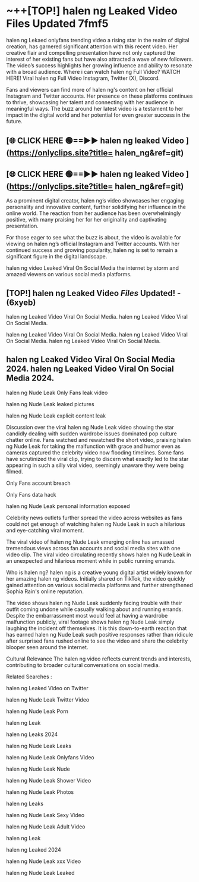 # ~++[TOP!]  halen ng Leaked Video Files Updated 7fmf5<br>

 halen ng Lekaed onlyfans trending video a rising star in the realm of digital creation, has garnered significant attention with this recent video. Her creative flair and compelling presentation have not only captured the interest of her existing fans but have also attracted a wave of new followers. The video’s success highlights her growing influence and ability to resonate with a broad audience.
Where i can watch  halen ng Full Video? WATCH HERE! Viral  halen ng Full Video Instagram, Twitter (X), Discord.


Fans and viewers can find more of  halen ng's content on her official Instagram and Twitter accounts. Her presence on these platforms continues to thrive, showcasing her talent and connecting with her audience in meaningful ways. The buzz around her latest video is a testament to her impact in the digital world and her potential for even greater success in the future.


## [🌐 CLICK HERE 🟢==►►  halen ng leaked Video ](https://onlyclips.site?title= halen_ng&ref=git)

## [🌐 CLICK HERE 🟢==►►  halen ng leaked Video ](https://onlyclips.site?title= halen_ng&ref=git)


As a prominent digital creator,  halen ng’s video showcases her engaging personality and innovative content, further solidifying her influence in the online world. The reaction from her audience has been overwhelmingly positive, with many praising her for her originality and captivating presentation.

For those eager to see what the buzz is about, the video is available for viewing on  halen ng’s official Instagram and Twitter accounts. With her continued success and growing popularity,  halen ng is set to remain a significant figure in the digital landscape.


  halen ng video Leaked Viral On Social Media the internet by storm and amazed viewers on various social media platforms.


## [TOP!]  halen ng Leaked Video *Files* Updated! - (6xyeb) 

 halen ng Leaked Video Viral On Social Media. halen ng Leaked Video Viral On Social Media.

 halen ng Leaked Video Viral On Social Media. halen ng Leaked Video Viral On Social Media. halen ng Leaked Video Viral On Social Media.


##  halen ng Leaked Video Viral On Social Media 2024. halen ng Leaked Video Viral On Social Media 2024.
 halen ng Nude Leak Only Fans leak video

 halen ng Nude Leak leaked pictures

 halen ng Nude Leak explicit content leak

Discussion over the viral  halen ng Nude Leak video showing the star candidly dealing with sudden wardrobe issues dominated pop culture chatter online. Fans watched and rewatched the short video, praising  halen ng Nude Leak for taking the malfunction with grace and humor even as cameras captured the celebrity video now flooding timelines. Some fans have scrutinized the viral clip, trying to discern what exactly led to the star appearing in such a silly viral video, seemingly unaware they were being filmed.


Only Fans account breach

Only Fans data hack

 halen ng Nude Leak personal information exposed

Celebrity news outlets further spread the video across websites as fans could not get enough of watching  halen ng Nude Leak in such a hilarious and eye-catching viral moment.


The viral video of  halen ng Nude Leak emerging online has amassed tremendous views across fan accounts and social media sites with one video clip. The viral video circulating recently shows  halen ng Nude Leak in an unexpected and hilarious moment while in public running errands.


Who is  halen ng?  halen ng is a creative young digital artist widely known for her amazing  halen ng videos. Initially shared on TikTok, the video quickly gained attention on various social media platforms and further strengthened Sophia Rain's online reputation.

The video shows  halen ng Nude Leak suddenly facing trouble with their outfit coming undone while casually walking about and running errands. Despite the embarrassment most would feel at having a wardrobe malfunction publicly, viral footage shows  halen ng Nude Leak simply laughing the incident off themselves. It is this down-to-earth reaction that has earned  halen ng Nude Leak such positive responses rather than ridicule after surprised fans rushed online to see the video and share the celebrity blooper seen around the internet.

Cultural Relevance The  halen ng video reflects current trends and interests, contributing to broader cultural conversations on social media.

Related Searches :

 halen ng Leaked Video on Twitter

 halen ng Nude Leak Twitter Video

 halen ng Nude Leak Porn

 halen ng Leak 

 halen ng Leaks 2024

 halen ng Nude Leak Leaks

 halen ng Nude Leak Onlyfans Video

 halen ng Nude Leak Nude

 halen ng Nude Leak Shower Video

 halen ng Nude Leak Photos

 halen ng Leaks

 halen ng Nude Leak Sexy Video

 halen ng Nude Leak Adult Video

 halen ng Leak

 halen ng Leaked 2024

 halen ng Nude Leak xxx Video

 halen ng Nude Leak Leaked
